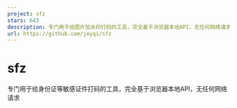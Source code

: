 ```yaml
---
project: sfz
stars: 643
description: 专门用于给图片加水印打码的工具，完全基于浏览器本地API，无任何网络请求（特别适合身份证等敏感证件）
url: https://github.com/joyqi/sfz
---
```


sfz
===

专门用于给身份证等敏感证件打码的工具，完全基于浏览器本地API，无任何网络请求
